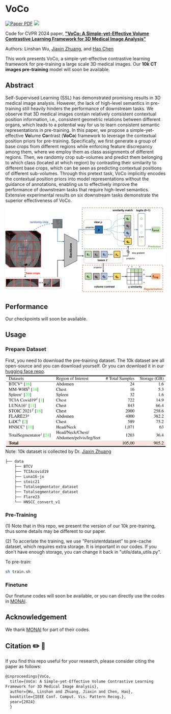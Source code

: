 # VoCo

<a href="https://arxiv.org/abs/2402.17300"><img src='https://img.shields.io/badge/arXiv-VoCo-red' alt='Paper PDF'></a>
<a href='https://huggingface.co/datasets/Luffy503/VoCo-10k/tree/main'><img src='https://img.shields.io/badge/%F0%9F%A4%97%20Hugging%20Face-Spaces-blue'></a>

Code for CVPR 2024 paper, [**"VoCo: A Simple-yet-Effective Volume Contrastive Learning Framework for 3D Medical Image Analysis"**](https://arxiv.org/abs/2402.17300)

Authors: Linshan Wu, <a href="https://scholar.google.com/citations?user=PfM5gucAAAAJ&hl=en">Jiaxin Zhuang</a>, and <a href="https://scholar.google.com/citations?hl=en&user=Z_t5DjwAAAAJ">Hao Chen</a>

This work presents VoCo, a simple-yet-effective contrastive learning framework for pre-training a large scale 3D medical images. Our **10k CT images pre-training** model will soon be available.

## Abstract
Self-Supervised Learning (SSL) has demonstrated promising results in 3D medical image analysis. However, the lack of high-level semantics in pre-training still heavily hinders the performance of downstream tasks. We observe that 3D medical images contain relatively consistent contextual position information, i.e., consistent geometric relations between different organs, which leads to a potential way for us to learn consistent semantic representations in pre-training. In this paper, we propose a simple-yet-effective **Vo**lume **Co**ntrast (**VoCo**) framework to leverage the contextual position priors for pre-training. Specifically, we first generate a group of base crops from different regions while enforcing feature discrepancy among them, where we employ them as class assignments of different regions. Then, we randomly crop sub-volumes and predict them belonging to which class (located at which region) by contrasting their similarity to different base crops, which can be seen as predicting contextual positions of different sub-volumes. Through this pretext task, VoCo implicitly encodes the contextual position priors into model representations without the guidance of annotations, enabling us to effectively improve the performance of downstream tasks that require high-level semantics. Extensive experimental results on six downstream tasks demonstrate the superior effectiveness of VoCo.

![teaser](assets/framework.png)

## Performance
Our checkpoints will soon be available.
## Usage
### Prepare Dataset
First, you need to download the pre-training dataset. The 10k dataset are all open-source and you can download yourself. Or you can download it in our [hugging face repo](https://huggingface.co/datasets/Luffy503/VoCo-10k/tree/main).
![teaser](assets/10k.png)
Note: 10k dataset is collected by Dr. <a href="https://scholar.google.com/citations?user=PfM5gucAAAAJ&hl=en">Jiaxin Zhuang</a>
```
├── data
    ├── BTCV
    ├── TCIAcovid19
    ├── Luna16-jx
    ├── stoic21
    ├── Totalsegmentator_dataset
    ├── Totalsegmentator_dataset
    ├── Flare23
    └── HNSCC_convert_v1
```
### Pre-Training
(1) Note that in this repo, we present the version of our 10k pre-training, thus some details may be different to our paper.

(2) To accerlate the training, we use "Persistentdataset" to pre-cache dataset, which requires extra storage. It is important in our codes. If you don't have enough storage, you can change it back in "utils/data_utils.py".

To pre-train: 
```bash 
sh train.sh
```
### Finetune
Our finetune codes will soon be available, or you can directly use the codes in [MONAI](https://github.com/Project-MONAI/research-contributions).
## Acknowledgement
We thank [MONAI](https://github.com/Project-MONAI/research-contributions) for part of their codes.
## Citation ✏️ 📄
If you find this repo useful for your research, please consider citing the paper as follows:

```
@inproceedings{VoCo,
  title={VoCo: A Simple-yet-Effective Volume Contrastive Learning Framework for 3D Medical Image Analysis},
  author={Wu, Linshan and Zhuang, Jiaxin and Chen, Hao},
  booktitle={IEEE Conf. Comput. Vis. Pattern Recog.},
  year={2024}
  }
```

